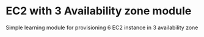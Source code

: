 # EC2 with 3 Availability zone module
Simple learning module for provisioning 6 EC2 instance in 3 availability zone
